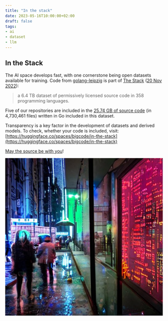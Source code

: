 ```yaml
---
title: "In the stack"
date: 2023-05-16T10:00:00+02:00
draft: false
tags:
- ai
- dataset
- llm
---
```


## In the Stack

The AI space develops fast, with one cornerstone being open datasets available
for training. Code from [golang-leipzig](https://github.com/golang-leipzig) is
part of [The Stack](https://www.bigcode-project.org/docs/about/the-stack/) ([20 Nov 2022](https://arxiv.org/abs/2211.15533)):

> a 6.4 TB dataset of permissively licensed source code in 358 programming
> languages.

Five of our repositories are included in the [25.74 GB of source code](https://arxiv.org/pdf/2305.06161.pdf#page=7) (in
4,730,461 files) written in Go included in this dataset.

Transparency is a key factor in the development of datasets and derived models.
To check, whether your code is included, visit:
[https://huggingface.co/spaces/bigcode/in-the-stack](https://huggingface.co/spaces/bigcode/in-the-stack)

[May the source be with you](https://arxiv.org/abs/2305.06161)!

![](/images/sidewalk.png)
